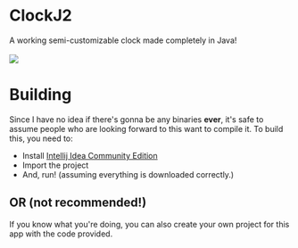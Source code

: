 # ClockJ2
A working semi-customizable clock made completely in Java!
<br><br><img src="https://i.imgur.com/51VKR4e.png"></img>
# Building
Since I have no idea if there's gonna be any binaries <strong>ever</strong>,
it's safe to assume people who are looking forward to this want to compile it.
To build this, you need to:
* Install <a href="https://www.jetbrains.com/idea/download/#section=windows">Intellij Idea Community Edition</a>
* Import the project
* And, run! (assuming everything is downloaded correctly.)
## OR (not recommended!)
If you know what you're doing, you can also create your own project for this app
with the code provided. 
